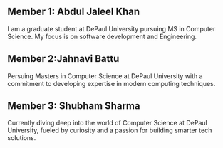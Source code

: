 ## Member 1: Abdul Jaleel Khan
I am a graduate student at DePaul University pursuing MS in Computer Science. My focus is on software development and Engineering.

## Member 2:Jahnavi Battu
Persuing Masters in Computer Science at DePaul University with a commitment to developing expertise in modern computing techniques. 

## Member 3: Shubham Sharma
Currently diving deep into the world of Computer Science at DePaul University, fueled by curiosity and a passion for building smarter tech solutions.














